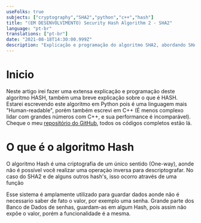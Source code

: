 ```yaml
---
useFolks: true
subjects: ["cryptography","SHA2","python","c++","hash"]
title: "(EM DESENVOLVIMENTO) Security Hash Algorithm 2 - SHA2"
language: "pt-br"
translations: ["pt-br"]
date: "2021-08-18T14:30:00.999Z"
description: "Explicação e programação do algoritmo SHA2, abordando SHA256,SHA512 e também SHA1/SHA3"
---
```


# Inicio

Neste artigo irei fazer uma extensa explicação e programação deste algoritmo HASH, também uma breve explicação sobre o que é HASH. Estarei escrevendo este algoritmo em Python pois é uma linguagem mais "Human-readable", porém também escrevi em C++ (É menos complexo lidar com grandes números com C++, e sua performance é incomparável). Cheque o meu [repositório do GitHub](https://github.com/le0nard01/Crypto), todos os códigos completos estão lá.

# O que é o algoritmo Hash

O algoritmo Hash é uma criptografia de um único sentido (One-way), aonde não é possível você realizar uma operaçào inversa para descriptografar. No caso do SHA2 e de alguns outros hash's, isso ocorro através de uma função 

Esse sistema é amplamente utilizado para guardar dados aonde não é necessario saber de fato o valor, por exemplo uma senha. Grande parte dos Banco de Dados de senhas, guardam-as em algum Hash, pois assim não expõe o valor, porém a funcionalidade é a mesma.

